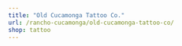 ```yaml
---
title: "Old Cucamonga Tattoo Co."
url: /rancho-cucamonga/old-cucamonga-tattoo-co/
shop: tattoo
---
```

